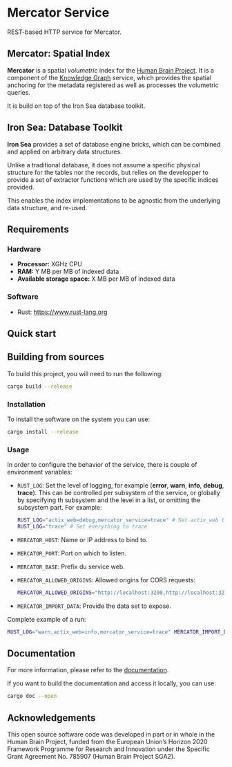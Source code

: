 # Mercator Service

REST-based HTTP service for Mercator.

## Mercator: Spatial Index

**Mercator** is a spatial *volumetric* index for the [Human Brain Project](http://www.humanbrainproject.eu). It is a component of the [Knowledge Graph](http://www.humanbrainproject.eu/en/explore-the-brain/search/) service, which  provides the spatial anchoring for the metadata registered as well as processes the volumetric queries.

It is build on top of the Iron Sea database toolkit.

## Iron Sea: Database Toolkit

**Iron Sea** provides a set of database engine bricks, which can be combined and applied on arbitrary data structures.

Unlike a traditional database, it does not assume a specific physical structure for the tables nor the records, but relies on the developper to provide a set of extractor functions which are used by the specific indices provided.

This enables the index implementations to be agnostic from the underlying data structure, and re-used.

## Requirements

### Hardware

 * **Processor:** XGHz CPU
 * **RAM:** Y MB per MB of indexed data
 * **Available storage space:** X MB per MB of indexed data

### Software

 * Rust: https://www.rust-lang.org

## Quick start

## Building from sources

To build this project, you will need to run the following:

```sh
cargo build --release
```

### Installation

To install the software on the system you can use:

```sh
cargo install --release
```

### Usage

In order to configure the behavior of the service, there is couple of environment variables:

* `RUST_LOG`: Set the level of logging, for example (**error**, **warn**, **info**, **debug**, **trace**). This can be controlled per subsystem of the service, or globally by specifying th subsystem and the level in a list, or omitting the subsystem part. For example:
  ```sh
  RUST_LOG="actix_web=debug,mercator_service=trace" # Set actix_web to debug, mercator_service to trace
  RUST_LOG="trace" # Set everything to trace
  ```

* `MERCATOR_HOST`: Name or IP address to bind to.
* `MERCATOR_PORT`: Port on which to listen.
* `MERCATOR_BASE`: Prefix du service web.
* `MERCATOR_ALLOWED_ORIGINS`: Allowed origins for CORS requests:
  ```sh
  MERCATOR_ALLOWED_ORIGINS="http://localhost:3200,http://localhost:3201, http://localhost:3202"
  ```

* `MERCATOR_IMPORT_DATA`: Provide the data set to expose.

Complete example of a run:
```sh
RUST_LOG="warn,actix_web=info,mercator_service=trace" MERCATOR_IMPORT_DATA="1000k" MERCATOR_ALLOWED_ORIGINS="http://localhost:3200,http://localhost:3201, http://localhost:3202" cargo run --release
```

## Documentation

For more information, please refer to the [documentation](https://epfl-dias.github.io/mercator_service/).

If you want to build the documentation and access it locally, you can use:

```sh
cargo doc --open
```

## Acknowledgements

This open source software code was developed in part or in whole in the
Human Brain Project, funded from the European Union’s Horizon 2020
Framework Programme for Research and Innovation under the Specific Grant
Agreement No. 785907 (Human Brain Project SGA2).
